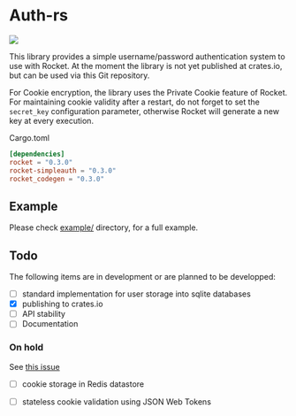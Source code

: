 Auth-rs
=============

[![](https://img.shields.io/badge/crates.io-v0.3.0-red.svg)](https://crates.io/crates/rocket-simpleauth)

This library provides a simple username/password authentication system to use with Rocket.
At the moment the library is not yet published at crates.io, but can be used via this Git repository.

For Cookie encryption, the library uses the Private Cookie feature of Rocket. For maintaining cookie validity after a restart,
do not forget to set the `secret_key` configuration parameter, otherwise Rocket will generate a new key at every execution.

Cargo.toml
```toml
[dependencies]
rocket = "0.3.0"
rocket-simpleauth = "0.3.0"
rocket_codegen = "0.3.0"
```

## Example

Please check [example/](example/) directory, for a full example. 

## Todo

The following items are in development or are planned to be developped:

* [ ] standard implementation for user storage into sqlite databases
* [x] publishing to crates.io
* [ ] API stability
* [ ] Documentation

### On hold

See [this issue](https://github.com/bramvdbogaerde/auth-rs/issues/4)

* [ ] cookie storage in Redis datastore
* [ ] stateless cookie validation using JSON Web Tokens


